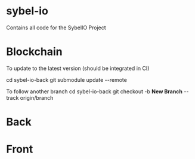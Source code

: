 <!--- run "markdownlint.toggleLinting" to toggle markdown lint --->

**sybel-io**
===========

Contains all code for the SybelIO Project

# Blockchain

To update to the latest version (should be integrated in CI)

cd sybel-io-back
git submodule update --remote

To follow another branch
cd sybel-io-back
git checkout -b **New Branch** --track origin/branch

# Back

# Front
